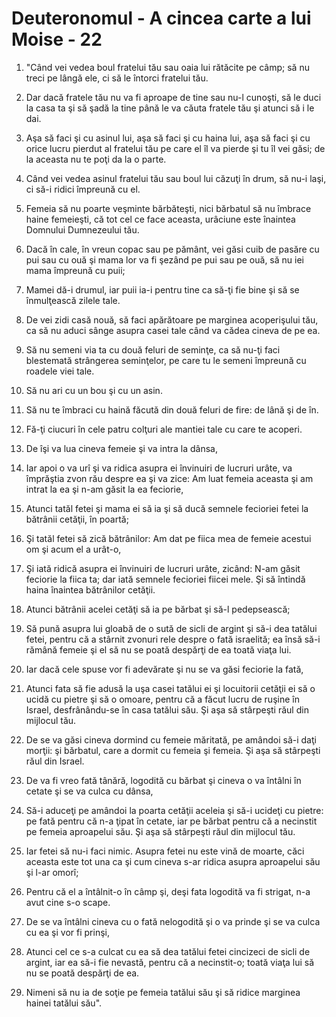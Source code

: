 # Deuteronomul - A cincea carte a lui Moise - 22

1. "Când vei vedea boul fratelui tău sau oaia lui rătăcite pe câmp; să nu treci pe lângă ele, ci să le întorci fratelui tău. 

2. Dar dacă fratele tău nu va fi aproape de tine sau nu-l cunoşti, să le duci la casa ta şi să şadă la tine până le va căuta fratele tău şi atunci să i le dai. 

3. Aşa să faci şi cu asinul lui, aşa să faci şi cu haina lui, aşa să faci şi cu orice lucru pierdut al fratelui tău pe care el îl va pierde şi tu îl vei găsi; de la aceasta nu te poţi da la o parte. 

4. Când vei vedea asinul fratelui tău sau boul lui căzuţi în drum, să nu-i laşi, ci să-i ridici împreună cu el. 

5. Femeia să nu poarte veşminte bărbăteşti, nici bărbatul să nu îmbrace haine femeieşti, că tot cel ce face aceasta, urâciune este înaintea Domnului Dumnezeului tău. 

6. Dacă în cale, în vreun copac sau pe pământ, vei găsi cuib de pasăre cu pui sau cu ouă şi mama lor va fi şezând pe pui sau pe ouă, să nu iei mama împreună cu puii; 

7. Mamei dă-i drumul, iar puii ia-i pentru tine ca să-ţi fie bine şi să se înmulţească zilele tale. 

8. De vei zidi casă nouă, să faci apărătoare pe marginea acoperişului tău, ca să nu aduci sânge asupra casei tale când va cădea cineva de pe ea. 

9. Să nu semeni via ta cu două feluri de seminţe, ca să nu-ţi faci blestemată strângerea seminţelor, pe care tu le semeni împreună cu roadele viei tale. 

10. Să nu ari cu un bou şi cu un asin. 

11. Să nu te îmbraci cu haină făcută din două feluri de fire: de lână şi de în. 

12. Fă-ţi ciucuri în cele patru colţuri ale mantiei tale cu care te acoperi. 

13. De îşi va lua cineva femeie şi va intra la dânsa, 

14. Iar apoi o va urî şi va ridica asupra ei învinuiri de lucruri urâte, va împrăştia zvon rău despre ea şi va zice: Am luat femeia aceasta şi am intrat la ea şi n-am găsit la ea feciorie, 

15. Atunci tatăl fetei şi mama ei să ia şi să ducă semnele fecioriei fetei la bătrânii cetăţii, în poartă; 

16. Şi tatăl fetei să zică bătrânilor: Am dat pe fiica mea de femeie acestui om şi acum el a urât-o, 

17. Şi iată ridică asupra ei învinuiri de lucruri urâte, zicând: N-am găsit feciorie la fiica ta; dar iată semnele fecioriei fiicei mele. Şi să întindă haina înaintea bătrânilor cetăţii. 

18. Atunci bătrânii acelei cetăţi să ia pe bărbat şi să-l pedepsească; 

19. Să pună asupra lui gloabă de o sută de sicli de argint şi să-i dea tatălui fetei, pentru că a stârnit zvonuri rele despre o fată israelită; ea însă să-i rămână femeie şi el să nu se poată despărţi de ea toată viaţa lui. 

20. Iar dacă cele spuse vor fi adevărate şi nu se va găsi feciorie la fată, 

21. Atunci fata să fie adusă la uşa casei tatălui ei şi locuitorii cetăţii ei să o ucidă cu pietre şi să o omoare, pentru că a făcut lucru de ruşine în Israel, desfrânându-se în casa tatălui său. Şi aşa să stârpeşti răul din mijlocul tău. 

22. De se va găsi cineva dormind cu femeie măritată, pe amândoi să-i daţi morţii: şi bărbatul, care a dormit cu femeia şi femeia. Şi aşa să stârpeşti răul din Israel. 

23. De va fi vreo fată tânără, logodită cu bărbat şi cineva o va întâlni în cetate şi se va culca cu dânsa, 

24. Să-i aduceţi pe amândoi la poarta cetăţii aceleia şi să-i ucideţi cu pietre: pe fată pentru că n-a ţipat în cetate, iar pe bărbat pentru că a necinstit pe femeia aproapelui său. Şi aşa să stârpeşti răul din mijlocul tău. 

26. Iar fetei să nu-i faci nimic. Asupra fetei nu este vină de moarte, căci aceasta este tot una ca şi cum cineva s-ar ridica asupra aproapelui său şi l-ar omorî; 

27. Pentru că el a întâlnit-o în câmp şi, deşi fata logodită va fi strigat, n-a avut cine s-o scape. 

28. De se va întâlni cineva cu o fată nelogodită şi o va prinde şi se va culca cu ea şi vor fi prinşi, 

29. Atunci cel ce s-a culcat cu ea să dea tatălui fetei cincizeci de sicli de argint, iar ea să-i fie nevastă, pentru că a necinstit-o; toată viaţa lui să nu se poată despărţi de ea. 

30. Nimeni să nu ia de soţie pe femeia tatălui său şi să ridice marginea hainei tatălui său". 

